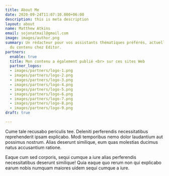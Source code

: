 ```yaml
---
title: About Me
date: 2020-09-24T11:07:10.000+06:00
description: this is meta description
layout: about
name: Matthew Atkins
email: sojonatmail@gmail.com
image: images/author.png
summary: Un rédacteur pour vos assistants thématiques préférés, actuellement responsable
  du contenu chez Editor.
partners:
  enable: true
  title: Mon contenu a également publié <br> sur ces sites Web
  partner_logos:
  - images/partners/logo-1.png
  - images/partners/logo-2.png
  - images/partners/logo-3.png
  - images/partners/logo-4.png
  - images/partners/logo-5.png
  - images/partners/logo-6.png
  - images/partners/logo-7.png
  - images/partners/logo-8.png
  - images/partners/logo-9.png
draft: true

---
```

Cume tale recusabo periculis tee. Deleniti perferendis necessitatibus reprehenderit ipsam explicabo. Modi temporibus nemo dolor laudantium aut possimus nostrum. Alias deserunt similique, eum quas molestias ducimus natus accusantium ratione.

Eaque cum sed corporis, sequi cumque a iure alias perferendis necessitatibus deserunt similique! Quia eaque quo rerum non qui explicabo earum nobis numquam maiores uidem sequi cumque a iure.